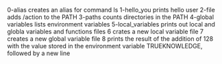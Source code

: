 0-alias creates an alias for command ls
1-hello_you prints hello user
2-file adds /action to the PATH
3-paths counts directories in the PATH
4-global variables lists environment variables
5-local_variables prints out local and globla variables and functions
files 6 crates a new local variable
file 7 creates a new global variable
file 8 prints the result of the addition of 128 with the value stored in the environment variable TRUEKNOWLEDGE, followed by a new line
